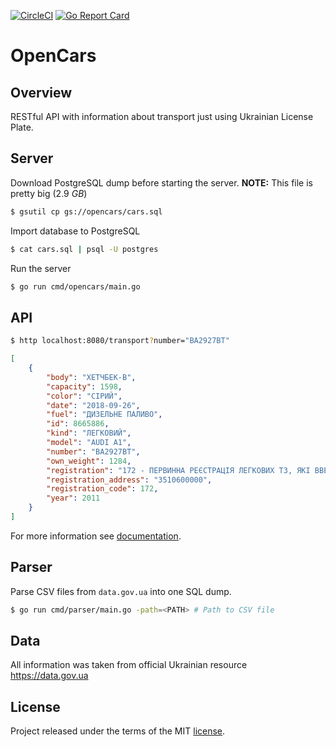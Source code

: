 [![CircleCI](https://circleci.com/gh/opencars-ua/opencars.svg?style=svg)](https://circleci.com/gh/opencars-ua/opencars)
[![Go Report Card](https://goreportcard.com/badge/github.com/opencars-ua/opencars)](https://goreportcard.com/report/github.com/opencars-ua/opencars)

# OpenCars

## Overview

RESTful API with information about transport just using Ukrainian License Plate.

## Server

Download PostgreSQL dump before starting the server. **NOTE:** This file is pretty big (2.9 *GB*)

```sh
$ gsutil cp gs://opencars/cars.sql
```

Import database to PostgreSQL

```sh
$ cat cars.sql | psql -U postgres
```

Run the server

```sh
$ go run cmd/opencars/main.go
```

## API

```sh
$ http localhost:8080/transport?number="BA2927BT"
```

```json
[
    {
        "body": "ХЕТЧБЕК-В",
        "capacity": 1598,
        "color": "СІРИЙ",
        "date": "2018-09-26",
        "fuel": "ДИЗЕЛЬНЕ ПАЛИВО",
        "id": 8665886,
        "kind": "ЛЕГКОВИЙ",
        "model": "AUDI A1",
        "number": "ВА2927ВТ",
        "own_weight": 1284,
        "registration": "172 - ПЕРВИННА РЕЄСТРАЦІЯ ЛЕГКОВИХ ТЗ, ЯКІ ВВЕЗЕНО З-ЗА КОРДОНУ",
        "registration_address": "3510600000",
        "registration_code": 172,
        "year": 2011
    }
]
```

For more information see [documentation](./docs).

## Parser

Parse CSV files from `data.gov.ua` into one SQL dump.

```sh
$ go run cmd/parser/main.go -path=<PATH> # Path to CSV file
```

## Data

All information was taken from official Ukrainian resource https://data.gov.ua

## License
Project released under the terms of the MIT [license](./LICENSE).
